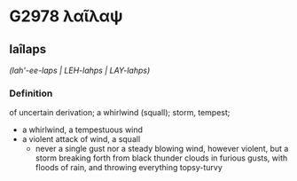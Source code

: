 # G2978 λαῖλαψ

## laîlaps

_(lah'-ee-laps | LEH-lahps | LAY-lahps)_

### Definition

of uncertain derivation; a whirlwind (squall); storm, tempest; 

- a whirlwind, a tempestuous wind
- a violent attack of wind, a squall
  - never a single gust nor a steady blowing wind, however violent, but a storm breaking forth from black thunder clouds in furious gusts, with floods of rain, and throwing everything topsy-turvy
